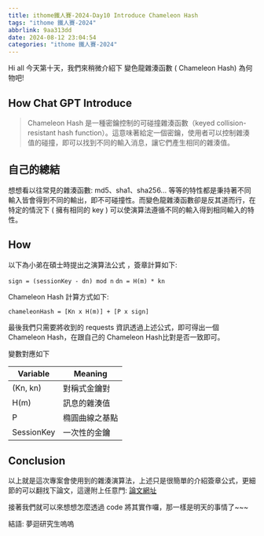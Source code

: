 ```yaml
---
title: ithome鐵人賽-2024-Day10 Introduce Chameleon Hash
tags: "ithome 鐵人賽-2024"
abbrlink: 9aa313dd
date: 2024-08-12 23:04:54
categories: "ithome 鐵人賽-2024"
---
```

Hi all 今天第十天，我們來稍微介紹下 變色龍雜湊函數 ( Chameleon Hash) 為何物吧!

<!--more-->
## How Chat GPT Introduce

> Chameleon Hash 是一種密鑰控制的可碰撞雜湊函數（keyed collision-resistant hash function）。這意味著給定一個密鑰，使用者可以控制雜湊值的碰撞，即可以找到不同的輸入消息，讓它們產生相同的雜湊值。


## 自己的總結

想想看以往常見的雜湊函數: md5、sha1、sha256... 等等的特性都是秉持著不同輸入皆會得到不同的輸出，即不可碰撞性。而變色龍雜湊函數卻是反其道而行，在特定的情況下 ( 擁有相同的 key ) 可以使演算法遵循不同的輸入得到相同輸入的特性。

## How

以下為小弟在碩士時提出之演算法公式 ，簽章計算如下:

`sign = (sessionKey - dn) mod n`
`dn = H(m) * kn`

Chameleon Hash 計算方式如下:

`chameleonHash = [Kn x H(m)] + [P x sign]`

最後我們只需要將收到的 requests 資訊透過上述公式，即可得出一個 Chameleon Hash，在跟自己的 Chameleon Hash比對是否一致即可。

變數對應如下

| Variable | Meaning |
| --- | --- |
| (Kn, kn)  | 對稱式金鑰對 |
| H(m)  | 訊息的雜湊值 |
| P  | 橢圓曲線之基點 |
| SessionKey  | 一次性的金鑰|

## Conclusion

以上就是這次專案會使用到的雜湊演算法，上述只是很簡單的介紹簽章公式，更細節的可以翻找下論文，這邊附上任意門: [論文網址](https://ndltd.ncl.edu.tw/cgi-bin/gs32/gsweb.cgi/login?o=dnclcdr&s=id=%22110YUNT0392023%22.&searchmode=basic)

接著我們就可以來想想怎麼透過 code 將其實作囉，那一樣是明天的事情了~~~

結語:  夢迴研究生嗚嗚
